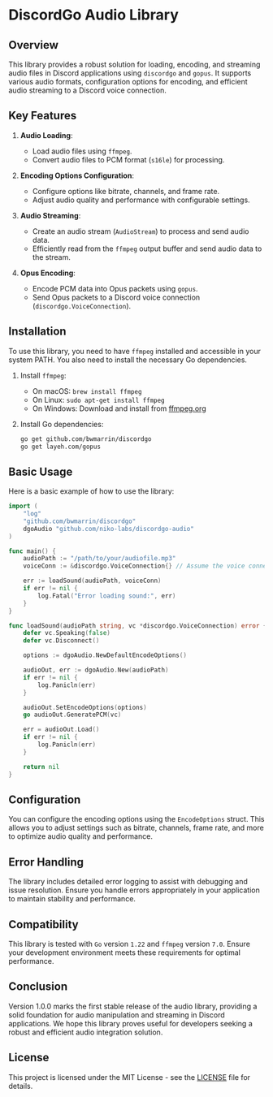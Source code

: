 # DiscordGo Audio Library

## Overview

This library provides a robust solution for loading, encoding, and streaming audio files in Discord applications using `discordgo` and `gopus`. It supports various audio formats, configuration options for encoding, and efficient audio streaming to a Discord voice connection.

## Key Features

1. **Audio Loading**:
    - Load audio files using `ffmpeg`.
    - Convert audio files to PCM format (`s16le`) for processing.

2. **Encoding Options Configuration**:
    - Configure options like bitrate, channels, and frame rate.
    - Adjust audio quality and performance with configurable settings.

3. **Audio Streaming**:
    - Create an audio stream (`AudioStream`) to process and send audio data.
    - Efficiently read from the `ffmpeg` output buffer and send audio data to the stream.

4. **Opus Encoding**:
    - Encode PCM data into Opus packets using `gopus`.
    - Send Opus packets to a Discord voice connection (`discordgo.VoiceConnection`).

## Installation

To use this library, you need to have `ffmpeg` installed and accessible in your system PATH. You also need to install the necessary Go dependencies.

1. Install `ffmpeg`:
    - On macOS: `brew install ffmpeg`
    - On Linux: `sudo apt-get install ffmpeg`
    - On Windows: Download and install from [ffmpeg.org](https://ffmpeg.org/)

2. Install Go dependencies:
    ```bash
    go get github.com/bwmarrin/discordgo
    go get layeh.com/gopus
    ```

## Basic Usage

Here is a basic example of how to use the library:

```go
import (
    "log"
    "github.com/bwmarrin/discordgo"
    dgoAudio "github.com/niko-labs/discordgo-audio"
)

func main() {
    audioPath := "/path/to/your/audiofile.mp3"
    voiceConn := &discordgo.VoiceConnection{} // Assume the voice connection is already initialized

    err := loadSound(audioPath, voiceConn)
    if err != nil {
        log.Fatal("Error loading sound:", err)
    }
}

func loadSound(audioPath string, vc *discordgo.VoiceConnection) error {
    defer vc.Speaking(false)
    defer vc.Disconnect()

    options := dgoAudio.NewDefaultEncodeOptions()

    audioOut, err := dgoAudio.New(audioPath)
    if err != nil {
        log.Panicln(err)
    }

    audioOut.SetEncodeOptions(options)
    go audioOut.GeneratePCM(vc)

    err = audioOut.Load()
    if err != nil {
        log.Panicln(err)
    }

    return nil
}
```

## Configuration

You can configure the encoding options using the `EncodeOptions` struct. This allows you to adjust settings such as bitrate, channels, frame rate, and more to optimize audio quality and performance.

## Error Handling

The library includes detailed error logging to assist with debugging and issue resolution. Ensure you handle errors appropriately in your application to maintain stability and performance.

## Compatibility

This library is tested with `Go` version `1.22` and `ffmpeg` version `7.0`. Ensure your development environment meets these requirements for optimal performance.

## Conclusion

Version 1.0.0 marks the first stable release of the audio library, providing a solid foundation for audio manipulation and streaming in Discord applications. We hope this library proves useful for developers seeking a robust and efficient audio integration solution.

## License

This project is licensed under the MIT License - see the [LICENSE](LICENSE) file for details.